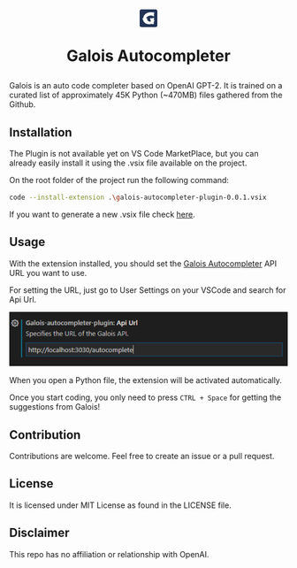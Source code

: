 
<h1 align="center"><img src="./images/logo.png" alt="Galois Autocompleter"/><p>Galois Autocompleter</p></h1>

Galois is an auto code completer based on OpenAI GPT-2. It is trained on a curated list of approximately 45K Python (~470MB) files gathered from the Github.

## Installation 

The Plugin is not available yet on VS Code MarketPlace, but you can already easily install it using the .vsix file available on the project.

On the root folder of the project run the following command:

```sh
code --install-extension .\galois-autocompleter-plugin-0.0.1.vsix
```

If you want to generate a new .vsix file check [here](https://code.visualstudio.com/api/working-with-extensions/publishing-extension#packaging-extensions). 

## Usage

With the extension installed, you should set the [Galois Autocompleter](https://github.com/galois-autocompleter/galois-autocompleter) API URL you want to use. 

For setting the URL, just go to User Settings on your VSCode and search for Api Url. 

![Setting Galois Autocompleter URL](images/settings.png)

When you open a Python file, the extension will be activated automatically. 

Once you start coding, you only need to press `CTRL + Space` for getting the suggestions from Galois!  

## Contribution
Contributions are welcome. Feel free to create an issue or a pull request.

## License
It is licensed under MIT License as found in the LICENSE file.

## Disclaimer
This repo has no affiliation or relationship with OpenAI.

